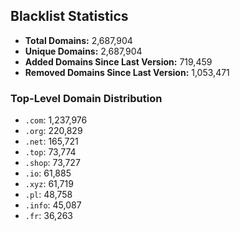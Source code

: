 ## Blacklist Statistics

- **Total Domains:** 2,687,904
- **Unique Domains:** 2,687,904
- **Added Domains Since Last Version:** 719,459
- **Removed Domains Since Last Version:** 1,053,471

### Top-Level Domain Distribution

-  `.com`: 1,237,976
-  `.org`: 220,829
-  `.net`: 165,721
-  `.top`: 73,774
-  `.shop`: 73,727
-  `.io`: 61,885
-  `.xyz`: 61,719
-  `.pl`: 48,758
-  `.info`: 45,087
-  `.fr`: 36,263
